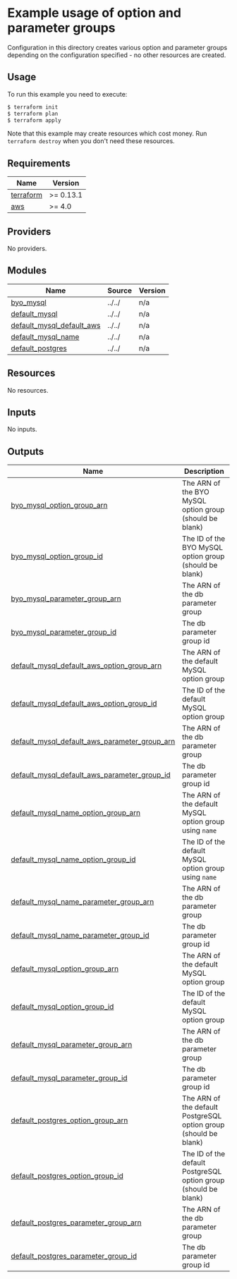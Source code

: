 # Example usage of option and parameter groups

Configuration in this directory creates various option and parameter groups depending on the configuration specified - no other resources are created.

## Usage

To run this example you need to execute:

```bash
$ terraform init
$ terraform plan
$ terraform apply
```

Note that this example may create resources which cost money. Run `terraform destroy` when you don't need these resources.

<!-- BEGINNING OF PRE-COMMIT-TERRAFORM DOCS HOOK -->

## Requirements

| Name | Version |
|------|---------|
| <a name="requirement_terraform"></a> [terraform](#requirement\_terraform) | >= 0.13.1 |
| <a name="requirement_aws"></a> [aws](#requirement\_aws) | >= 4.0 |

## Providers

No providers.

## Modules

| Name | Source | Version |
|------|--------|---------|
| <a name="module_byo_mysql"></a> [byo\_mysql](#module\_byo\_mysql) | ../../ | n/a |
| <a name="module_default_mysql"></a> [default\_mysql](#module\_default\_mysql) | ../../ | n/a |
| <a name="module_default_mysql_default_aws"></a> [default\_mysql\_default\_aws](#module\_default\_mysql\_default\_aws) | ../../ | n/a |
| <a name="module_default_mysql_name"></a> [default\_mysql\_name](#module\_default\_mysql\_name) | ../../ | n/a |
| <a name="module_default_postgres"></a> [default\_postgres](#module\_default\_postgres) | ../../ | n/a |

## Resources

No resources.

## Inputs

No inputs.

## Outputs

| Name | Description |
|------|-------------|
| <a name="output_byo_mysql_option_group_arn"></a> [byo\_mysql\_option\_group\_arn](#output\_byo\_mysql\_option\_group\_arn) | The ARN of the BYO MySQL option group (should be blank) |
| <a name="output_byo_mysql_option_group_id"></a> [byo\_mysql\_option\_group\_id](#output\_byo\_mysql\_option\_group\_id) | The ID of the BYO MySQL option group (should be blank) |
| <a name="output_byo_mysql_parameter_group_arn"></a> [byo\_mysql\_parameter\_group\_arn](#output\_byo\_mysql\_parameter\_group\_arn) | The ARN of the db parameter group |
| <a name="output_byo_mysql_parameter_group_id"></a> [byo\_mysql\_parameter\_group\_id](#output\_byo\_mysql\_parameter\_group\_id) | The db parameter group id |
| <a name="output_default_mysql_default_aws_option_group_arn"></a> [default\_mysql\_default\_aws\_option\_group\_arn](#output\_default\_mysql\_default\_aws\_option\_group\_arn) | The ARN of the default MySQL option group |
| <a name="output_default_mysql_default_aws_option_group_id"></a> [default\_mysql\_default\_aws\_option\_group\_id](#output\_default\_mysql\_default\_aws\_option\_group\_id) | The ID of the default MySQL option group |
| <a name="output_default_mysql_default_aws_parameter_group_arn"></a> [default\_mysql\_default\_aws\_parameter\_group\_arn](#output\_default\_mysql\_default\_aws\_parameter\_group\_arn) | The ARN of the db parameter group |
| <a name="output_default_mysql_default_aws_parameter_group_id"></a> [default\_mysql\_default\_aws\_parameter\_group\_id](#output\_default\_mysql\_default\_aws\_parameter\_group\_id) | The db parameter group id |
| <a name="output_default_mysql_name_option_group_arn"></a> [default\_mysql\_name\_option\_group\_arn](#output\_default\_mysql\_name\_option\_group\_arn) | The ARN of the default MySQL option group using `name` |
| <a name="output_default_mysql_name_option_group_id"></a> [default\_mysql\_name\_option\_group\_id](#output\_default\_mysql\_name\_option\_group\_id) | The ID of the default MySQL option group using `name` |
| <a name="output_default_mysql_name_parameter_group_arn"></a> [default\_mysql\_name\_parameter\_group\_arn](#output\_default\_mysql\_name\_parameter\_group\_arn) | The ARN of the db parameter group |
| <a name="output_default_mysql_name_parameter_group_id"></a> [default\_mysql\_name\_parameter\_group\_id](#output\_default\_mysql\_name\_parameter\_group\_id) | The db parameter group id |
| <a name="output_default_mysql_option_group_arn"></a> [default\_mysql\_option\_group\_arn](#output\_default\_mysql\_option\_group\_arn) | The ARN of the default MySQL option group |
| <a name="output_default_mysql_option_group_id"></a> [default\_mysql\_option\_group\_id](#output\_default\_mysql\_option\_group\_id) | The ID of the default MySQL option group |
| <a name="output_default_mysql_parameter_group_arn"></a> [default\_mysql\_parameter\_group\_arn](#output\_default\_mysql\_parameter\_group\_arn) | The ARN of the db parameter group |
| <a name="output_default_mysql_parameter_group_id"></a> [default\_mysql\_parameter\_group\_id](#output\_default\_mysql\_parameter\_group\_id) | The db parameter group id |
| <a name="output_default_postgres_option_group_arn"></a> [default\_postgres\_option\_group\_arn](#output\_default\_postgres\_option\_group\_arn) | The ARN of the default PostgreSQL option group (should be blank) |
| <a name="output_default_postgres_option_group_id"></a> [default\_postgres\_option\_group\_id](#output\_default\_postgres\_option\_group\_id) | The ID of the default PostgreSQL option group (should be blank) |
| <a name="output_default_postgres_parameter_group_arn"></a> [default\_postgres\_parameter\_group\_arn](#output\_default\_postgres\_parameter\_group\_arn) | The ARN of the db parameter group |
| <a name="output_default_postgres_parameter_group_id"></a> [default\_postgres\_parameter\_group\_id](#output\_default\_postgres\_parameter\_group\_id) | The db parameter group id |
<!-- END OF PRE-COMMIT-TERRAFORM DOCS HOOK -->
